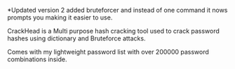 *Updated version 2 added bruteforcer and instead of one command it nows prompts you making it easier to use.


CrackHead is a Multi purpose hash cracking tool used to crack password hashes using dictionary and Bruteforce attacks.


Comes with my lightweight password list with over 200000 password combinations inside.
